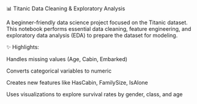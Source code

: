 📊 Titanic Data Cleaning & Exploratory Analysis

A beginner-friendly data science project focused on the Titanic dataset.
This notebook performs essential data cleaning, feature engineering, and exploratory data analysis (EDA) to prepare the dataset for modeling.

✨ Highlights:

Handles missing values (Age, Cabin, Embarked)

Converts categorical variables to numeric

Creates new features like HasCabin, FamilySize, IsAlone

Uses visualizations to explore survival rates by gender, class, and age
